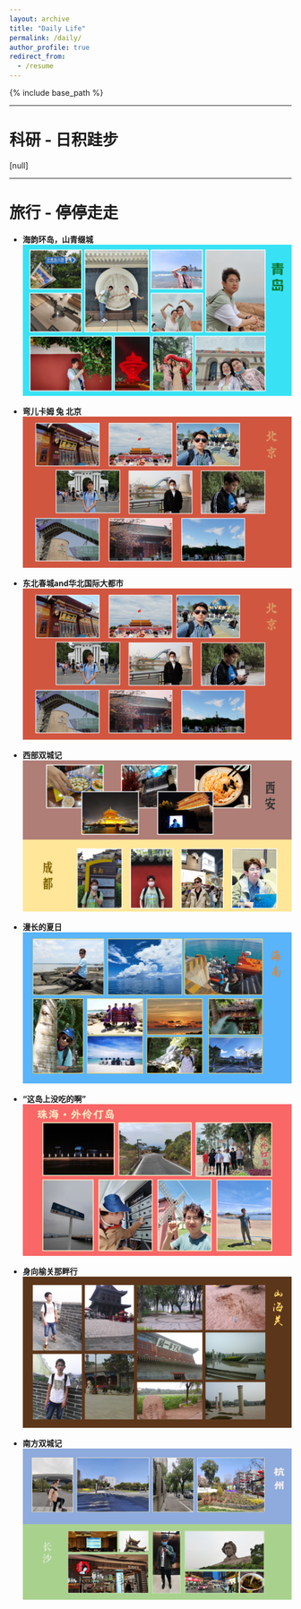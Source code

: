 ```yaml
---
layout: archive
title: "Daily Life"
permalink: /daily/
author_profile: true
redirect_from:
  - /resume
---
```


{% include base_path %}



---------------------------------------------

科研 - 日积跬步
======

[null]

---------------------------------------------

旅行 - 停停走走
======

* **海韵环岛，山青缀城**
![qingdao](/images/lvxing/lx1.PNG)

* **弯儿卡姆 兔 北京**
![beijing](/images/lvxing/lx2.png)

* **东北春城and华北国际大都市**
![changchun_shijiazhuang](/images/lvxing/lx2.png)

* **西部双城记**
![xian_chengdu](/images/lvxing/lx4.png)

* **漫长的夏日**
![hainan](/images/lvxing/lx5.png)

* **“这岛上没吃的啊”** 
![zhuhai](/images/lvxing/lx6.png)

* **身向榆关那畔行**
![shanhai](/images/lvxing/lx7.png)

* **南方双城记**
![hangzhou_changsha](/images/lvxing/lx8.png)



